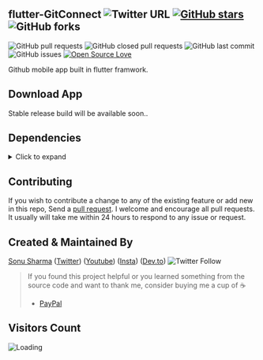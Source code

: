 ## flutter-GitConnect ![Twitter URL](https://img.shields.io/twitter/url?style=social&url=https%3A%2F%2Ftwitter.com%2Fthealphamerc) [![GitHub stars](https://img.shields.io/github/stars/Thealphamerc/flutter-GitConnect?style=social)](https://github.com/login?return_to=%2FTheAlphamerc%flutter-GitConnect) ![GitHub forks](https://img.shields.io/github/forks/TheAlphamerc/flutter-GitConnect?style=social) 
![GitHub pull requests](https://img.shields.io/github/issues-pr/TheAlphamerc/flutter-GitConnect) ![GitHub closed pull requests](https://img.shields.io/github/issues-pr-closed/Thealphamerc/flutter-GitConnect) ![GitHub last commit](https://img.shields.io/github/last-commit/Thealphamerc/flutter-GitConnect)  ![GitHub issues](https://img.shields.io/github/issues-raw/Thealphamerc/flutter-GitConnect) [![Open Source Love](https://badges.frapsoft.com/os/v2/open-source.svg?v=103)](https://github.com/Thealphamerc/flutter-GitConnect) 

Github mobile app built in flutter framwork.


## Download App
Stable release build will be available soon..


## Dependencies
<details>
     <summary> Click to expand </summary>
     
* [intl](https://pub.dev/packages/intl)
* [dio](https://pub.dev/packages/dio)
* [share](https://pub.dev/packages/share)
* [get_it](https://pub.dev/packages/get_it)
* [graphql](https://pub.dev/packages/graphql)
* [equatable](https://pub.dev/packages/equatable)
* [flutter_bloc](https://pub.dev/packages/flutter_bloc)
* [url_launcher](https://pub.dev/packages/url_launcher)
* [google_fonts](https://pub.dev/packages/google_fonts)
* [build_context](https://pub.dev/packages/build_context)
* [webview_flutter](https://pub.dev/packages/webview_flutter)
* [shared_preferences](https://pub.dev/packages/shared_preferences)
* [cached_network_image](https://pub.dev/packages/cached_network_image)
     
</details>

## Contributing

If you wish to contribute a change to any of the existing feature or add new in this repo,
Send a [pull request](https://github.com/TheAlphamerc/flutter-GitConnect/pulls). I welcome and encourage all pull requests. It usually will take me within 24 hours to respond to any issue or request.

## Created & Maintained By

[Sonu Sharma](https://github.com/TheAlphamerc) ([Twitter](https://www.twitter.com/TheAlphamerc)) ([Youtube](https://www.youtube.com/user/sonusharma045sonu/)) ([Insta](https://www.instagram.com/_sonu_sharma__)) ([Dev.to](https://dev.to/thealphamerc))
  ![Twitter Follow](https://img.shields.io/twitter/follow/thealphamerc?style=social) 

> If you found this project helpful or you learned something from the source code and want to thank me, consider buying me a cup of :coffee:
>
> * [PayPal](https://paypal.me/TheAlphamerc/)

## Visitors Count

<img align="left" src = "https://profile-counter.glitch.me/flutter-GitConnect/count.svg" alt ="Loading">
